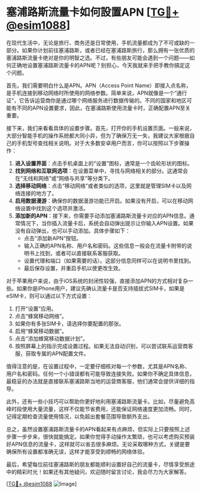 # 塞浦路斯流量卡如何設置APN [[TG💪+ @esim1088](https://t.me/s/esim1088)]

在现代生活中，无论是旅行、商务还是日常使用，手机流量都成为了不可或缺的一部分。如果你计划前往塞浦路斯，或者已经在塞浦路斯旅行，那么拥有一张优质的塞浦路斯流量卡绝对是你的明智之选。不过，有些朋友可能会遇到一个问题——如何正确地设置塞浦路斯流量卡的APN呢？别担心，今天我就来手把手教你搞定这个问题。

首先，我们需要明白什么是APN。APN（Access Point Name）即接入点名称，是手机连接到移动网络时所使用的网络参数。简单来说，APN就像是一个“通行证”，它告诉运营商你是通过哪个网络服务进行数据传输的。不同的国家和地区可能有不同的APN设置要求，因此，在塞浦路斯使用流量卡时，正确配置APN至关重要。

接下来，我们来看看具体的设置步骤。首先，打开你的手机设置页面。一般来说，大部分智能手机的操作系统都大同小异，但为了确保万无一失，我建议大家根据自己的手机型号查找相关说明。对于大多数安卓用户而言，你可以按照以下步骤操作：

1. **进入设置界面**：点击手机桌面上的“设置”图标，通常是一个齿轮形状的图标。
2. **找到网络和互联网选项**：在设置菜单中，寻找与网络相关的部分。这通常会在“无线和网络”或“网络与共享”等分类下。
3. **选择移动网络**：点击“移动网络”或者类似的选项，这里就是管理SIM卡以及网络连接的地方了。
4. **启用数据漫游**：确保你的数据漫游功能已开启。如果没有开启，可以在移动网络设置中找到这个选项并激活。
5. **添加新的APN**：接下来，你需要手动添加塞浦路斯流量卡对应的APN信息。通常情况下，当你插入流量卡后，系统会自动弹出提示让你输入APN设置。如果没有自动弹出，也可以手动添加。具体步骤如下：
   - 点击“添加新APN”按钮。
   - 输入正确的APN名称、用户名和密码。这些信息一般会在流量卡附带的说明书上找到，或者可以直接联系客服获取。
   - 设置代理和端口（如果需要的话）。这部分信息同样可以在说明书里找到。
   - 最后保存设置，并重启手机以使更改生效。

对于苹果用户来说，由于iOS系统的封闭性较强，直接添加APN的方式相对复杂一些。如果你是iPhone用户，建议先确认流量卡是否支持插拔式SIM卡，如果是eSIM卡，则可以通过以下方式设置：

1. 打开“设置”应用。
2. 点击“蜂窝移动网络”。
3. 如果你有多张SIM卡，请选择你要配置的那张。
4. 启用“蜂窝移动数据”。
5. 点击“添加蜂窝移动数据计划”。
6. 按照屏幕上的指示完成设置过程。如果无法自动识别，可以尝试联系运营商客服，获取专属的APN配置文件。

值得注意的是，在设置过程中，一定要仔细核对每一个参数，尤其是APN名称、用户名和密码。任何一个小错误都有可能导致连接失败。如果你不确定具体信息，最稳妥的办法就是直接联系塞浦路斯当地的运营商客服，他们通常会提供详细的指导。

此外，还有一些小技巧可以帮助你更好地利用塞浦路斯流量卡。比如，尽量避免高峰时段使用大量流量，这样不仅能节省费用，还能保证网络速度更加流畅。同时，记得定期检查流量使用情况，以免超出套餐范围导致额外支出。

总之，虽然设置塞浦路斯流量卡的APN看起来有点麻烦，但实际上只要按照上述步骤一步步来，很快就能搞定。如果你觉得手动操作太繁琐，也可以考虑购买预装好APN信息的流量卡，这样就可以省去很多麻烦。无论采取哪种方式，关键是要确保所有设置都准确无误，这样才能享受到顺畅的网络体验。

最后，希望每位前往塞浦路斯的朋友都能顺利设置好自己的流量卡，尽情享受旅途中的精彩时光！如果还有其他疑问，欢迎随时留言讨论，我会尽力为大家解答。

[[TG💪+ @esim1088](https://t.me/s/esim1088) ![Image](https://i.postimg.cc/4NQfJmqS/Snipaste-2025-05-13-00-14-12.png)]